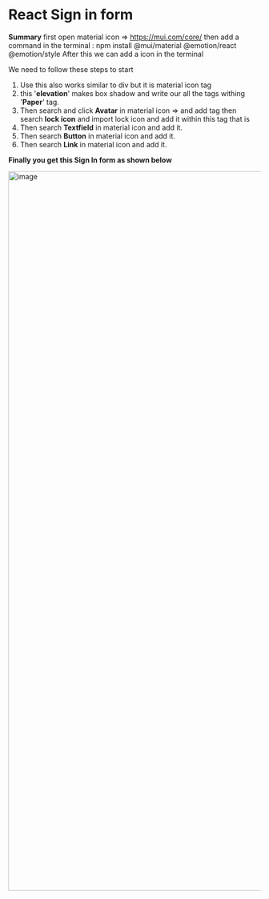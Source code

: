 # React Sign in form
**Summary**
first open material icon => https://mui.com/core/
then add a command in the terminal : npm install @mui/material @emotion/react @emotion/style 
After this we can add a icon in the terminal


We need to follow these steps to start
1) Use <Grid></Grid> this also works similar to div but it is material icon tag
2) <Paper elevation={10}></Paper> this '**elevation**' makes box shadow and write our all the tags withing '**Paper**' tag.
3) Then search and click **Avatar** in material icon => and add tag <Avatar></Avatar> then search **lock icon** and import lock icon and add it within this tag <Avatar></Avatar> that is <Avatar><LockOutlinedIcon/></Avatar>
4) Then search **Textfield** in material icon and add it.
5) Then search **Button** in material icon and add it.
6) Then search **Link** in material icon and add it.

**Finally you get this Sign In form as shown below**

<img width="1438" alt="image" src="https://github.com/Chandan6169/React_Form/assets/106052207/b7e374f3-7e28-45bb-a355-df3c4912cb54">

